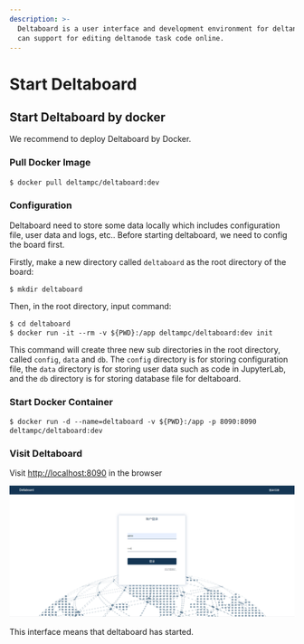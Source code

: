 ```yaml
---
description: >-
  Deltaboard is a user interface and development environment for deltanode. It
  can support for editing deltanode task code online.
---
```


# Start Deltaboard

## Start Deltaboard by docker

We recommend to deploy Deltaboard by Docker.

### Pull Docker Image

```bash
$ docker pull deltampc/deltaboard:dev
```

### Configuration

Deltaboard need to store some data locally which includes configuration file, user data and logs, etc.. Before starting deltaboard, we need to config the board first.

Firstly, make a new directory called `deltaboard` as the root directory of the board:

```text
$ mkdir deltaboard
```

Then, in the root directory, input command:

```text
$ cd deltaboard
$ docker run -it --rm -v ${PWD}:/app deltampc/deltaboard:dev init
```

This command will create three new sub directories in the root directory, called `config`, `data` and `db`. The `config` directory is for storing configuration file, the `data` directory is for storing user data such as code in JupyterLab, and the `db` directory is for storing database file for deltaboard.

### Start Docker Container

```text
$ docker run -d --name=deltaboard -v ${PWD}:/app -p 8090:8090 deltampc/deltaboard:dev
```

### **Visit Deltaboard**

Visit [http://localhost:8090](http://localhost:8090) in the browser

![](../.gitbook/assets/deltaboard_login.png)

This interface means that deltaboard has started.

